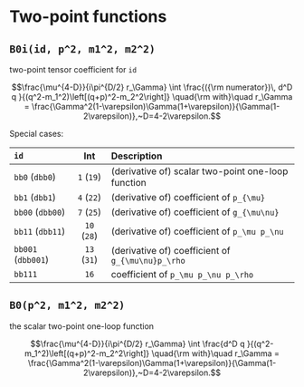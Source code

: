 # Two-point functions

## `B0i(id, p^2, m1^2, m2^2)`

two-point tensor coefficient for `id`

```math
\frac{\mu^{4-D}}{i\pi^{D/2} r_\Gamma} \int
\frac{({\rm numerator})\, d^D q }{(q^2-m_1^2)\left[(q+p)^2-m_2^2\right]}
\quad{\rm with}\quad r_\Gamma = \frac{\Gamma^2(1-\varepsilon)\Gamma(1+\varepsilon)}{\Gamma(1-2\varepsilon)},~D=4-2\varepsilon.
```

Special cases:

| `id` | Int | Description |
|:---|:---:|:---|
| `bb0`   (`dbb0`) |`1` (`19`) | (derivative of) scalar two-point one-loop function |
| `bb1`   (`dbb1`) | `4` (`22`) | (derivative of) coefficient of ``p_{\mu}`` |
| `bb00`  (`dbb00`)  | `7` (`25`) | (derivative of) coefficient of ``g_{\mu\nu}`` |
| `bb11`  (`dbb11`)  | `10` (`28`) | (derivative of) coefficient of ``p_\mu p_\nu`` |
| `bb001` (`dbb001`)  | `13` (`31`) | (derivative of) coefficient of ``g_{\mu\nu}p_\rho`` |
| `bb111` | `16` | coefficient of ``p_\mu p_\nu p_\rho`` |


## `B0(p^2, m1^2, m2^2)`

the scalar two-point one-loop function

```math
\frac{\mu^{4-D}}{i\pi^{D/2} r_\Gamma} \int
\frac{d^D q }{(q^2-m_1^2)\left[(q+p)^2-m_2^2\right]}
\quad{\rm with}\quad r_\Gamma = \frac{\Gamma^2(1-\varepsilon)\Gamma(1+\varepsilon)}{\Gamma(1-2\varepsilon)},~D=4-2\varepsilon.
```

